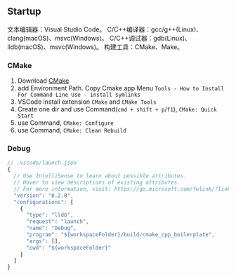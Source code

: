 ## Startup 

文本编辑器：Visual Studio Code。
C/C++编译器：gcc/g++(Linux)、clang(macOS)、msvc(Windows)。
C/C++调试器：gdb(Linux)、lldb(macOS)、msvc(Windows)。
构建工具：CMake、Make。

### CMake

1. Download [CMake](https://cmake.org/download/)
2. add Environment Path. Copy Cmake.app Menu `Tools - How to Install For Command Line Use - install symlinks`
3. VSCode install extension `CMake` and `CMake Tools`
4. Create one dir and use Command(`cmd + shift + p`/`f1`), `CMake: Quick Start`
5. use Command, `CMake: Configure`
6. use Command, `CMake: Clean Rebuild`

### Debug



```js
// .vscode/launch.json
{
  // Use IntelliSense to learn about possible attributes.
  // Hover to view descriptions of existing attributes.
  // For more information, visit: https://go.microsoft.com/fwlink/?linkid=830387
  "version": "0.2.0",
  "configurations": [
    {
      "type": "lldb",
      "request": "launch",
      "name": "Debug",
      "program": "${workspaceFolder}/build/cmake_cpp_boilerplate",
      "args": [],
      "cwd": "${workspaceFolder}"
    }
  ]
}
```